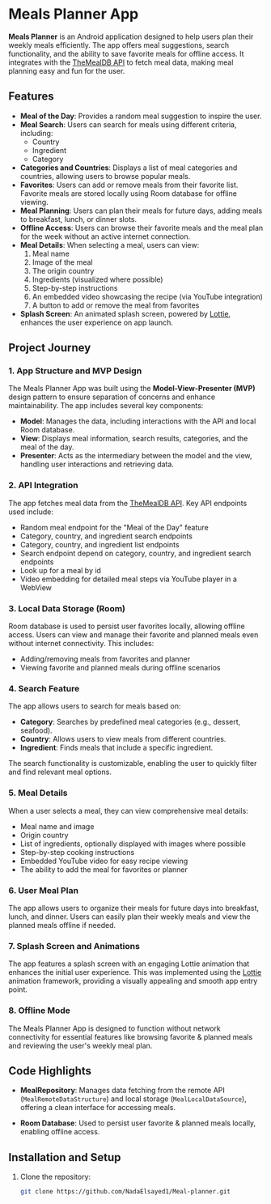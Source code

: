 # Meals Planner App

**Meals Planner** is an Android application designed to help users plan their weekly meals efficiently. The app offers meal suggestions, search functionality, and the ability to save favorite meals for offline access. It integrates with the [TheMealDB API](https://themealdb.com/api.php) to fetch meal data, making meal planning easy and fun for the user.

## Features
- **Meal of the Day**: Provides a random meal suggestion to inspire the user.
- **Meal Search**: Users can search for meals using different criteria, including:
  - Country
  - Ingredient
  - Category
- **Categories and Countries**: Displays a list of meal categories and countries, allowing users to browse popular meals.
- **Favorites**: Users can add or remove meals from their favorite list. 
Favorite meals are stored locally using Room database for offline viewing.
- **Meal Planning**: Users can plan their meals for future days, adding meals to breakfast, lunch, or dinner slots.
- **Offline Access**: Users can browse their favorite meals and the meal plan for the week without an active internet connection.
- **Meal Details**: When selecting a meal, users can view:
  1. Meal name
  2. Image of the meal
  3. The origin country
  4. Ingredients (visualized where possible)
  5. Step-by-step instructions
  6. An embedded video showcasing the recipe (via YouTube integration)
  7. A button to add or remove the meal from favorites
- **Splash Screen**: An animated splash screen, powered by [Lottie](https://lottiefiles.com/), enhances the user experience on app launch.

## Project Journey

### 1. **App Structure and MVP Design**
   The Meals Planner App was built using the **Model-View-Presenter (MVP)** design pattern to ensure separation of concerns and enhance maintainability. The app includes several key components:
   - **Model**: Manages the data, including interactions with the API and local Room database.
   - **View**: Displays meal information, search results, categories, and the meal of the day.
   - **Presenter**: Acts as the intermediary between the model and the view, handling user interactions and retrieving data.

### 2. **API Integration**
   The app fetches meal data from the [TheMealDB API](https://themealdb.com/api.php). Key API endpoints used include:
   - Random meal endpoint for the "Meal of the Day" feature
   - Category, country, and ingredient search endpoints
   - Category, country, and ingredient list endpoints
   - Search endpoint depend on category, country, and ingredient search endpoints
   - Look up for a meal by id
   - Video embedding for detailed meal steps via YouTube player in a WebView

### 3. **Local Data Storage (Room)**
   Room database is used to persist user favorites locally, allowing offline access. Users can view and manage their favorite and planned meals even without internet connectivity. This includes:
   - Adding/removing meals from favorites and planner
   - Viewing favorite and planned meals during offline scenarios

### 4. **Search Feature**
   The app allows users to search for meals based on:
   - **Category**: Searches by predefined meal categories (e.g., dessert, seafood).
   - **Country**: Allows users to view meals from different countries.
   - **Ingredient**: Finds meals that include a specific ingredient.
   
   The search functionality is customizable, enabling the user to quickly filter and find relevant meal options.

### 5. **Meal Details**
   When a user selects a meal, they can view comprehensive meal details:
   - Meal name and image
   - Origin country
   - List of ingredients, optionally displayed with images where possible
   - Step-by-step cooking instructions
   - Embedded YouTube video for easy recipe viewing
   - The ability to add the meal for favorites or planner

### 6. **User Meal Plan**
   The app allows users to organize their meals for future days into breakfast, lunch, and dinner. Users can easily plan their weekly meals and view the planned meals offline if needed.

### 7. **Splash Screen and Animations**
   The app features a splash screen with an engaging Lottie animation that enhances the initial user experience. This was implemented using the [Lottie](https://lottiefiles.com/) animation framework, providing a visually appealing and smooth app entry point.

### 8. **Offline Mode**
   The Meals Planner App is designed to function without network connectivity for essential features like browsing favorite & planned meals and reviewing the user's weekly meal plan.

## Code Highlights

- **MealRepository**: Manages data fetching from the remote API (`MealRemoteDataStructure`) and local storage (`MealLocalDataSource`), offering a clean interface for accessing meals.

- **Room Database**: Used to persist user favorite & planned meals locally, enabling offline access.

## Installation and Setup

1. Clone the repository:
   ```bash
   git clone https://github.com/NadaElsayed1/Meal-planner.git
  ```